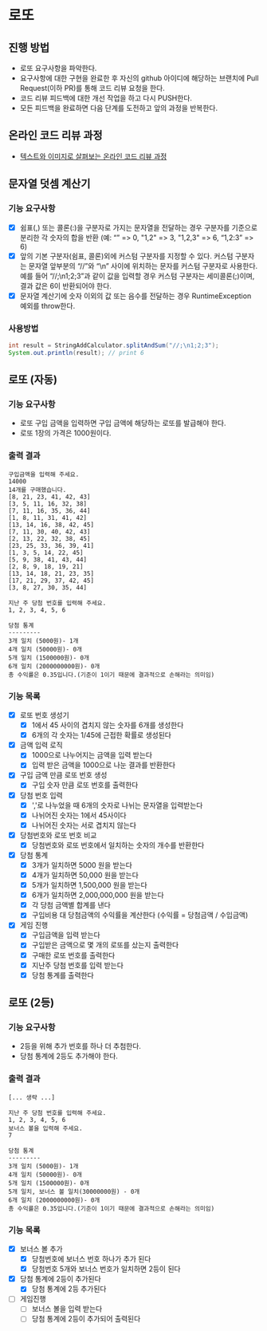 # 로또
## 진행 방법
* 로또 요구사항을 파악한다.
* 요구사항에 대한 구현을 완료한 후 자신의 github 아이디에 해당하는 브랜치에 Pull Request(이하 PR)를 통해 코드 리뷰 요청을 한다.
* 코드 리뷰 피드백에 대한 개선 작업을 하고 다시 PUSH한다.
* 모든 피드백을 완료하면 다음 단계를 도전하고 앞의 과정을 반복한다.

## 온라인 코드 리뷰 과정
* [텍스트와 이미지로 살펴보는 온라인 코드 리뷰 과정](https://github.com/next-step/nextstep-docs/tree/master/codereview)

## 문자열 덧셈 계산기

### 기능 요구사항

- [x] 쉼표(,) 또는 콜론(:)을 구분자로 가지는 문자열을 전달하는 경우 구분자를 기준으로 분리한 각 숫자의 합을 반환 (예: “” => 0, "1,2" => 3, "1,2,3" => 6, “1,2:3” => 6)
- [x] 앞의 기본 구분자(쉼표, 콜론)외에 커스텀 구분자를 지정할 수 있다. 커스텀 구분자는 문자열 앞부분의 “//”와 “\n” 사이에 위치하는 문자를 커스텀 구분자로 사용한다. 예를 들어 “//;\n1;2;3”과 같이 값을 입력할 경우 커스텀 구분자는 세미콜론(;)이며, 결과 값은 6이 반환되어야 한다.
- [x] 문자열 계산기에 숫자 이외의 값 또는 음수를 전달하는 경우 RuntimeException 예외를 throw한다.

### 사용방법

```java
int result = StringAddCalculator.splitAndSum("//;\n1;2;3");
System.out.println(result); // print 6
```
## 로또 (자동)

### 기능 요구사항

- 로또 구입 금액을 입력하면 구입 금액에 해당하는 로또를 발급해야 한다.
- 로또 1장의 가격은 1000원이다.

### 출력 결과

```text
구입금액을 입력해 주세요.
14000
14개를 구매했습니다.
[8, 21, 23, 41, 42, 43]
[3, 5, 11, 16, 32, 38]
[7, 11, 16, 35, 36, 44]
[1, 8, 11, 31, 41, 42]
[13, 14, 16, 38, 42, 45]
[7, 11, 30, 40, 42, 43]
[2, 13, 22, 32, 38, 45]
[23, 25, 33, 36, 39, 41]
[1, 3, 5, 14, 22, 45]
[5, 9, 38, 41, 43, 44]
[2, 8, 9, 18, 19, 21]
[13, 14, 18, 21, 23, 35]
[17, 21, 29, 37, 42, 45]
[3, 8, 27, 30, 35, 44]

지난 주 당첨 번호를 입력해 주세요.
1, 2, 3, 4, 5, 6

당첨 통계
---------
3개 일치 (5000원)- 1개
4개 일치 (50000원)- 0개
5개 일치 (1500000원)- 0개
6개 일치 (2000000000원)- 0개
총 수익률은 0.35입니다.(기준이 1이기 때문에 결과적으로 손해라는 의미임)
```

### 기능 목록

- [X] 로또 번호 생성기
  - [X] 1에서 45 사이의 겹치지 않는 숫자를 6개를 생성한다
  - [X] 6개의 각 숫자는 1/45에 근접한 확률로 생성된다
- [X] 금액 입력 로직
  - [X] 1000으로 나누어지는 금액을 입력 받는다
  - [X] 입력 받은 금액을 1000으로 나눈 결과를 반환한다
- [X] 구입 금액 만큼 로또 번호 생성
  - [X] 구입 숫자 만큼 로또 번호를 출력한다
- [X] 당첨 번호 입력
  - [X]  ','로 나누었을 때 6개의 숫자로 나뉘는 문자열을 입력받는다
  - [X] 나뉘어진 숫자는 1에서 45사이다
  - [X] 나뉘어진 숫자는 서로 겹치지 않는다
- [X] 당첨번호와 로또 번호 비교
  - [X] 당첨번호와 로또 번호에서 일치하는 숫자의 개수를 반환한다
- [X] 당첨 통계
  - [X] 3개가 일치하면 5000 원을 받는다
  - [X] 4개가 일치하면 50,000 원을 받는다
  - [X] 5개가 일치하면 1,500,000 원을 받는다
  - [X] 6개가 일치하면 2,000,000,000 원을 받는다
  - [X] 각 당첨 금액별 합계를 낸다
  - [X] 구입비용 대 당첨금액의 수익률을 계산한다 (수익률 = 당첨금액 / 수입금액)
- [X] 게임 진행
  - [X] 구입금액을 입력 받는다
  - [X] 구입받은 금액으로 몇 개의 로또를 샀는지 출력한다
  - [X] 구매한 로또 번호를 출력한다
  - [X] 지난주 당첨 번호를 입력 받는다
  - [X] 당첨 통계를 출력한다

## 로또 (2등)

### 기능 요구사항

- 2등을 위해 추가 번호를 하나 더 추첨한다.
- 당첨 통계에 2등도 추가해야 한다.

### 출력 결과

```text
[... 생략 ...]

지난 주 당첨 번호를 입력해 주세요.
1, 2, 3, 4, 5, 6
보너스 볼을 입력해 주세요.
7

당첨 통계
---------
3개 일치 (5000원)- 1개
4개 일치 (50000원)- 0개
5개 일치 (1500000원)- 0개
5개 일치, 보너스 볼 일치(30000000원) - 0개
6개 일치 (2000000000원)- 0개
총 수익률은 0.35입니다.(기준이 1이기 때문에 결과적으로 손해라는 의미임)
```

### 기능 목록

- [X] 보너스 볼 추가
  - [X] 당첨번호에 보너스 번호 하나가 추가 된다
  - [X] 당첨번호 5개와 보너스 번호가 일치하면 2등이 된다
- [X] 당첨 통계에 2등이 추가된다
  - [X] 당첨 통계에 2등 추가된다
- [ ] 게임진행
  - [ ] 보너스 볼을 입력 받는다
  - [ ] 당첨 통계에 2등이 추가되어 출력된다
